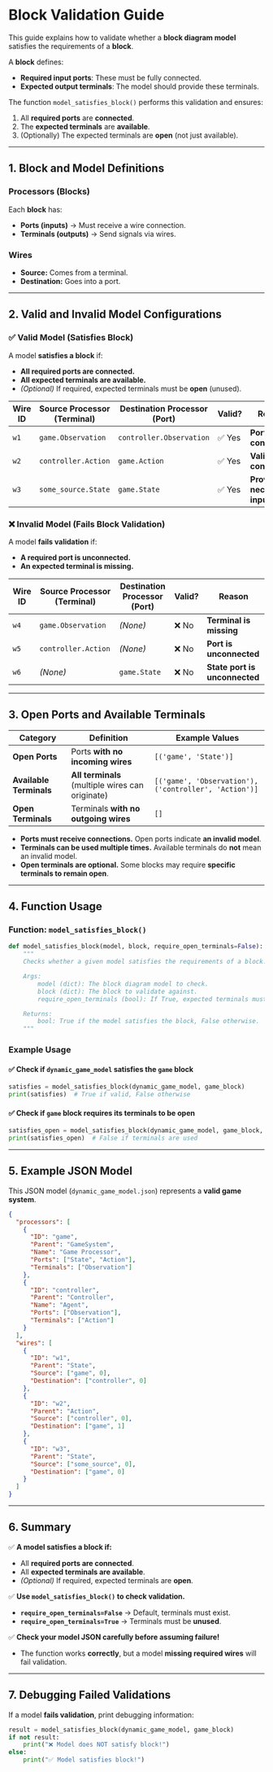# Block Validation Guide

This guide explains how to validate whether a **block diagram model** satisfies the requirements of a **block**.  

A **block** defines:
- **Required input ports**: These must be fully connected.
- **Expected output terminals**: The model should provide these terminals.

The function `model_satisfies_block()` performs this validation and ensures:
1. All **required ports** are **connected**.
2. The **expected terminals** are **available**.
3. (Optionally) The expected terminals are **open** (not just available).

---

## **1. Block and Model Definitions**
### **Processors (Blocks)**
Each **block** has:
- **Ports (inputs)** → Must receive a wire connection.
- **Terminals (outputs)** → Send signals via wires.

### **Wires**
- **Source:** Comes from a terminal.
- **Destination:** Goes into a port.

---

## **2. Valid and Invalid Model Configurations**
### ✅ **Valid Model (Satisfies Block)**
A model **satisfies a block** if:
- **All required ports are connected.**
- **All expected terminals are available.**
- *(Optional)* If required, expected terminals must be **open** (unused).

| **Wire ID** | **Source Processor (Terminal)** | **Destination Processor (Port)** | **Valid?** | **Reason** |
|------------|--------------------------------|---------------------------------|----------|----------|
| `w1` | `game.Observation` | `controller.Observation` | ✅ Yes | **Ports are connected** |
| `w2` | `controller.Action` | `game.Action` | ✅ Yes | **Valid input connection** |
| `w3` | `some_source.State` | `game.State` | ✅ Yes | **Provides necessary input** |

### ❌ **Invalid Model (Fails Block Validation)**
A model **fails validation** if:
- **A required port is unconnected.**
- **An expected terminal is missing.**

| **Wire ID** | **Source Processor (Terminal)** | **Destination Processor (Port)** | **Valid?** | **Reason** |
|------------|--------------------------------|---------------------------------|----------|----------|
| `w4` | `game.Observation` | *(None)* | ❌ No | **Terminal is missing** |
| `w5` | `controller.Action` | *(None)* | ❌ No | **Port is unconnected** |
| `w6` | *(None)* | `game.State` | ❌ No | **State port is unconnected** |

---

## **3. Open Ports and Available Terminals**
| **Category** | **Definition** | **Example Values** |
|-------------|--------------|------------------|
| **Open Ports** | Ports **with no incoming wires** | `[('game', 'State')]` |
| **Available Terminals** | **All terminals** (multiple wires can originate) | `[('game', 'Observation'), ('controller', 'Action')]` |
| **Open Terminals** | Terminals **with no outgoing wires** | `[]` |

- **Ports must receive connections.** Open ports indicate **an invalid model**.
- **Terminals can be used multiple times.** Available terminals do **not** mean an invalid model.
- **Open terminals are optional.** Some blocks may require **specific terminals to remain open**.

---

## **4. Function Usage**
### **Function: `model_satisfies_block()`**
```python
def model_satisfies_block(model, block, require_open_terminals=False):
    """
    Checks whether a given model satisfies the requirements of a block.

    Args:
        model (dict): The block diagram model to check.
        block (dict): The block to validate against.
        require_open_terminals (bool): If True, expected terminals must be open (not just available).

    Returns:
        bool: True if the model satisfies the block, False otherwise.
    """
```

### **Example Usage**
#### ✅ **Check if `dynamic_game_model` satisfies the `game` block**
```python
satisfies = model_satisfies_block(dynamic_game_model, game_block)
print(satisfies)  # True if valid, False otherwise
```

#### ✅ **Check if `game` block requires its terminals to be open**
```python
satisfies_open = model_satisfies_block(dynamic_game_model, game_block, require_open_terminals=True)
print(satisfies_open)  # False if terminals are used
```

---

## **5. Example JSON Model**
This JSON model (`dynamic_game_model.json`) represents a **valid game system**.

```json
{
  "processors": [
    {
      "ID": "game",
      "Parent": "GameSystem",
      "Name": "Game Processor",
      "Ports": ["State", "Action"],
      "Terminals": ["Observation"]
    },
    {
      "ID": "controller",
      "Parent": "Controller",
      "Name": "Agent",
      "Ports": ["Observation"],
      "Terminals": ["Action"]
    }
  ],
  "wires": [
    {
      "ID": "w1",
      "Parent": "State",
      "Source": ["game", 0],
      "Destination": ["controller", 0]
    },
    {
      "ID": "w2",
      "Parent": "Action",
      "Source": ["controller", 0],
      "Destination": ["game", 1]
    },
    {
      "ID": "w3",
      "Parent": "State",
      "Source": ["some_source", 0],
      "Destination": ["game", 0]
    }
  ]
}
```

---

## **6. Summary**
✅ **A model satisfies a block if:**
- All **required ports are connected**.
- All **expected terminals are available**.
- *(Optional)* If required, expected terminals are **open**.

✅ **Use `model_satisfies_block()` to check validation.**
- **`require_open_terminals=False`** → Default, terminals must exist.
- **`require_open_terminals=True`** → Terminals must be **unused**.

✅ **Check your model JSON carefully before assuming failure!**
- The function works **correctly**, but a model **missing required wires** will fail validation.

---

## **7. Debugging Failed Validations**
If a model **fails validation**, print debugging information:
```python
result = model_satisfies_block(dynamic_game_model, game_block)
if not result:
    print("❌ Model does NOT satisfy block!")
else:
    print("✅ Model satisfies block!")
```